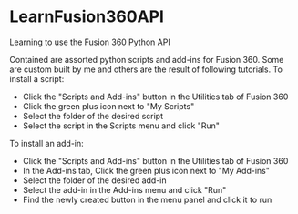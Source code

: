 # LearnFusion360API
Learning to use the Fusion 360 Python API

Contained are assorted python scripts and add-ins for Fusion 360. Some are custom built by me and others are the result of following tutorials.
To install a script:
- Click the "Scripts and Add-ins" button in the Utilities tab of Fusion 360
- Click the green plus icon next to "My Scripts"
- Select the folder of the desired script
- Select the script in the Scripts menu and click "Run"

To install an add-in:
- Click the "Scripts and Add-ins" button in the Utilities tab of Fusion 360
- In the Add-ins tab, Click the green plus icon next to "My Add-ins"
- Select the folder of the desired add-in
- Select the add-in in the Add-ins menu and click "Run"
- Find the newly created button in the menu panel and click it to run
